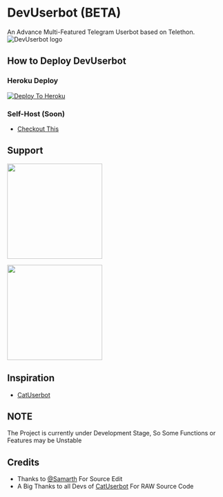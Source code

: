 # DevUserbot (BETA)
An Advance Multi-Featured Telegram Userbot based on Telethon.
![DevUserbot logo]()

## How to Deploy DevUserbot
### Heroku Deploy
[![Deploy To Heroku](https://www.herokucdn.com/deploy/button.svg)](https://dashboard.heroku.com/new?template=https://github.com/Samarth-Dubey/DevUserBot)

### Self-Host (Soon)
  - [Checkout This]()
  
## Support
   <a href="https://t.me/"><img src="https://img.shields.io/badge/Channel%20Support%3F-Soon-yellow?&style=flat-square?&logo=telegram" width=220px></a></p>
   <a href="https://t.me/"><img src="https://img.shields.io/badge/Group%20Support%3F-Soon-yellow?&style=flat-square?&logo=telegram" width=220px></a></p>
   
## Inspiration
   - [CatUserbot](https://github.com/TgCatUB/catuserbot)
   
## NOTE
The Project is currently under Development Stage, So Some Functions or Features may be Unstable

## Credits
   - Thanks to [@Samarth](https://github.com/samarth-dubey) For Source Edit
   - A Big Thanks to all Devs of [CatUserbot](https://github.com/TgCatUB/catuserbot) For RAW Source Code
